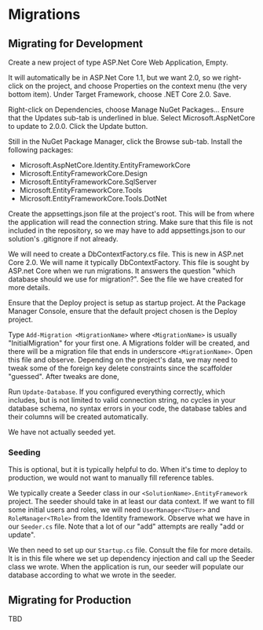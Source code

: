 ﻿# Migrations

## Migrating for Development

Create a new project of type ASP.Net Core Web Application, Empty.

It will automatically be in ASP.Net Core 1.1, but we want 2.0, so we
right-click on the project, and choose Properties on the context menu (the very bottom
item). Under Target Framework, choose .NET Core 2.0. Save.

Right-click on Dependencies, choose Manage NuGet Packages...
Ensure that the Updates sub-tab is underlined in blue. Select Microsoft.AspNetCore
to update to 2.0.0. Click the Update button.

Still in the NuGet Package Manager, click the Browse sub-tab. Install the
following packages:

* Microsoft.AspNetCore.Identity.EntityFrameworkCore
* Microsoft.EntityFrameworkCore.Design
* Microsoft.EntityFrameworkCore.SqlServer
* Microsoft.EntityFrameworkCore.Tools
* Microsoft.EntityFrameworkCore.Tools.DotNet

Create the appsettings.json file at the project's root. This will be from where
the application will read the connection string. Make sure that this file is not
included in the repository, so we may have to add appsettings.json to our solution's
.gitignore if not already.

We will need to create a DbContextFactory.cs file. This is new in ASP.net Core 2.0.
We will name it typically <SolutionName>DbContextFactory. This file is sought by
ASP.net Core when we run migrations. It answers the question "which database
should we use for migration?". See the file we have created for more details.

Ensure that the Deploy project is setup as startup project. At the Package Manager
Console, ensure that the default project chosen is the Deploy project.

Type `Add-Migration <MigrationName>` where `<MigrationName>` is usually
"InitialMigration" for your first one. A Migrations folder will be created,
and there will be a migration file that ends in underscore `<MigrationName>`.
Open this file and observe. Depending on the project's data, we may need to tweak
some of the foreign key delete constraints since the scaffolder "guessed".
After tweaks are done,

Run `Update-Database`. If you configured everything correctly, which includes,
but is not limited to valid connection string, no cycles in your database schema,
no syntax errors in your code, the database tables and their columns will be created
automatically.

We have not actually seeded yet.

### Seeding
This is optional, but it is typically helpful to do. When it's time to deploy to
production, we would not want to manually fill reference tables.

We typically create a Seeder class in our `<SolutionName>.EntityFramework` project.
The seeder should take in at least our data context. If we want to fill some initial
users and roles, we will need `UserManager<TUser>` and `RoleManager<TRole>` from
the Identity framework. Observe what we have in our `Seeder.cs` file. Note that
a lot of our "add" attempts are really "add or update".

We then need to set up our `Startup.cs` file. Consult the file for more details.
It is in this file where we set up dependency injection and call up the Seeder
class we wrote. When the application is run, our seeder will populate our database
according to what we wrote in the seeder.


## Migrating for Production
TBD